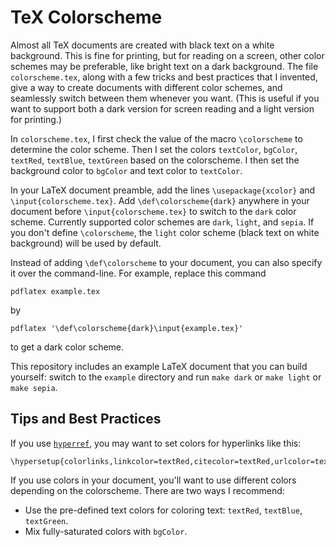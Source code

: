 # TeX Colorscheme

Almost all TeX documents are created with black text on a white background.
This is fine for printing, but for reading on a screen, other color schemes may be preferable,
like bright text on a dark background.
The file `colorscheme.tex`, along with a few tricks and best practices that I invented,
give a way to create documents with different color schemes,
and seamlessly switch between them whenever you want.
(This is useful if you want to support both a dark version for screen reading
and a light version for printing.)

In `colorscheme.tex`, I first check the value of the macro `\colorscheme` to determine the color scheme.
Then I set the colors `textColor`, `bgColor`, `textRed`, `textBlue`, `textGreen` based on the colorscheme.
I then set the background color to `bgColor` and text color to `textColor`.

In your LaTeX document preamble, add the lines `\usepackage{xcolor}` and `\input{colorscheme.tex}`.
Add `\def\colorscheme{dark}` anywhere in your document before `\input{colorscheme.tex}`
to switch to the `dark` color scheme.
Currently supported color schemes are `dark`, `light`, and `sepia`.
If you don't define `\colorscheme`, the `light` color scheme (black text on white background)
will be used by default.

Instead of adding `\def\colorscheme` to your document, you can also specify it over the command-line.
For example, replace this command

    pdflatex example.tex

by

    pdflatex '\def\colorscheme{dark}\input{example.tex}'

to get a dark color scheme.

This repository includes an example LaTeX document that you can build yourself:
switch to the `example` directory and run `make dark` or `make light` or `make sepia`.

## Tips and Best Practices

If you use [`hyperref`](https://ctan.org/pkg/hyperref?lang=en),
you may want to set colors for hyperlinks like this:

    \hypersetup{colorlinks,linkcolor=textRed,citecolor=textRed,urlcolor=textBlue}

If you use colors in your document, you'll want to use different colors depending on the colorscheme.
There are two ways I recommend:

* Use the pre-defined text colors for coloring text: `textRed`, `textBlue`, `textGreen`.
* Mix fully-saturated colors with `bgColor`.
